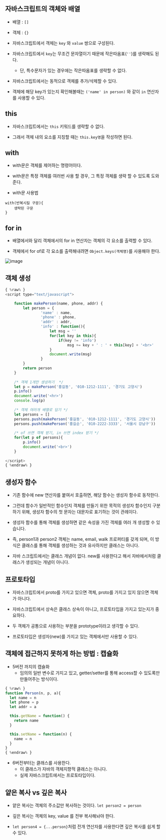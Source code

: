 ## 자바스크립트의 객체와 배열

- 배열 : `[]`

- 객체 : `{}`

- 자바스크립트에서 객체는 `key` 와 `value` 쌍으로 구성된다.

- 자바스크립트에서 `key`는 무조건 문자열이기 때문에 작은따옴표(`''`)를 생략해도 된다. 
  - 단, 특수문자가 있는 경우에는 작은따옴표를 생략할 수 없다.

- 자바스크립트에서는 동적으로 객체를 추가/삭제할 수 있다.

- 객체에 해당 key가 있는지 확인해볼때는 `('name' in person)` 와 같이 `in` 연산자를 사용할 수 있다. 


## this

- 자바스크립트에서는 `this` 키워드를 생략할 수 없다. 

- 그래서 객체 내의 요소를 지칭할 때는 `this.key명`을 작성하면 된다. 



## with

- with문은 객체를 제어하는 명령어이다.

- with문은 특정 객체를 여러번 사용 할 경우, 그 특정 객체를 생략 할 수 있도록 도와 준다.

- with문 사용법

```
with(반복시킬 구문){
    생략된 구문
}
```

## for in

- 배열에서와 달리 객체에서의 for in 연산자는 객체의 각 요소를 출력할 수 있다.

- 객체에서 for of로 각 요소를 출력해내려면 `Object.keys(객체명)`를 사용해야 한다.

![image](https://user-images.githubusercontent.com/77392444/121877714-e0082600-cd45-11eb-8231-f33a118f11a5.png)



## 객체 생성

```js
{ %raw% }
<script type="text/javascript">

	function makePerson(name, phone, addr) {
		let person = {
				'name' : name,
				'phone' : phone,
				'addr' : addr,
				'info' : function(){
					let msg = ''
					for(let key in this){
						if(key != 'info')
							msg += key + ' : ' + this[key] + '<br>'
					}
					document.write(msg)
				}
		}
		return person
	}
	
	/* 객체 1개만 생성하기  */
	let p = makePerson('홍길동', '010-1212-1111', '경기도 고양시')
	p.info()
	document.write('<hr>')
	console.log(p)
	
	/* 객체 여러개 배열로 담기 */
	let persons = []
	persons.push(makePerson('홍길동', '010-1212-1111', '경기도 고양시'))
	persons.push(makePerson('홍길순', '010-2222-3333', '서울시 강남구'))
	
	/* of 쓰면 객체 받기, in 쓰면 index 받기 */
	for(let p of persons){
		p.info()
		document.write('<br>')
	}
	
</script>
{ %endraw% }
```



## 생성자 함수

- 기존 함수에 new 연산자를 붙여서 호출하면, 해당 함수는 생성자 함수로 동작한다.

- 그런데 함수가 일반적인 함수인지 객체를 만들기 위한 목적의 생성자 함수인지 구분하기 위해, 생성자 함수의 첫 문자는 대문자로 표기하는 것이 관례이다.

- 생성자 함수를 통해 객체를 생성하면 같은 속성을 가진 객체를 여러 개 생성할 수 있습니다.

- 즉, person1과 person2 객체는 name, email, walk 프로퍼티를 갖게 되며, 이 방식은 클래스를 통해 객체를 생성하는 것과 유사하지만 클래스는 아니다.

- 자바 스크립트에서는 클래스 개념이 없다. new를 사용한다고 해서 자바에서처럼 클래스가 생성되는 개념이 아니다. 



## 프로토타입

- 자바스크립트에서 proto를 가지고 있으면 객체, proto를 가지고 있지 않으면 객체가 아니다. 

- 자바스크립트에서 상속은 클래스 상속이 아니고, 프로토타입을 가지고 있는지가 중요하다.

- 두 객체가 공통으로 사용하는 부분을 prototype이라고 생각할 수 있다. 

- 프로토타입은 생성자(new)를 가지고 있는 객체에서만 사용할 수 있다.




## 객체에 접근하지 못하게 하는 방법 : 캡슐화

- 5버전 까지의 캡슐화
  - 임의의 일반 변수로 가지고 있고, getter/setter를 통해 access할 수 있도록만 만들어주는 방식이다.


```javascript
{ %raw% }
function Person(n, p, a){
  let name = n
  let phone = p
  let addr = a

  this.getName = function() {
    return name
  }

  this.setName = function(n) {
    name = n
  }
}
{ %endraw% }
```

- 6버전부터는 클래스를 사용한다.
  - 이 클래스가 자바의 객체지향적 클래스는 아니다. 
  - 실제 자바스크립트에서는 프로토타입이다. 



## 얕은 복사 vs 깊은 복사
- 얕은 복사는 객체의 주소값만 복사하는 것이다. `let person2 = person`

- 깊은 복사는 객체의 key, value 를 전부 복사해놔야 한다. 

- `let person4 = {...person}`처럼 전개 연산자를 사용한다면 깊은 복사를 쉽게 할 수 있다. 
